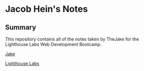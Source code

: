 # Jacob Hein's Notes
## Summary
This repository contains all of the notes taken by TheJake for the Lighthouse Labs Web Development Bootcamp.

[Jake](https://github.com/jhein1892)

[Lighthouse Labs](https://www.lighthouselabs.ca/)